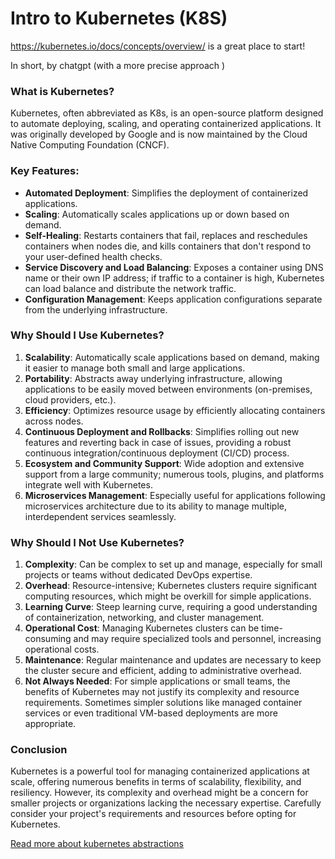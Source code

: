 # Intro to Kubernetes (K8S)

https://kubernetes.io/docs/concepts/overview/ is a great place to start!

In short, by chatgpt (with a more precise approach )

### What is Kubernetes?

Kubernetes, often abbreviated as K8s, is an open-source platform designed to automate deploying, scaling, and operating containerized applications. It was originally developed by Google and is now maintained by the Cloud Native Computing Foundation (CNCF).

### Key Features:

- **Automated Deployment**: Simplifies the deployment of containerized applications.
- **Scaling**: Automatically scales applications up or down based on demand.
- **Self-Healing**: Restarts containers that fail, replaces and reschedules containers when nodes die, and kills containers that don't respond to your user-defined health checks.
- **Service Discovery and Load Balancing**: Exposes a container using DNS name or their own IP address; if traffic to a container is high, Kubernetes can load balance and distribute the network traffic.
- **Configuration Management**: Keeps application configurations separate from the underlying infrastructure.

### Why Should I Use Kubernetes?

1. **Scalability**: Automatically scale applications based on demand, making it easier to manage both small and large applications.
2. **Portability**: Abstracts away underlying infrastructure, allowing applications to be easily moved between environments (on-premises, cloud providers, etc.).
3. **Efficiency**: Optimizes resource usage by efficiently allocating containers across nodes.
4. **Continuous Deployment and Rollbacks**: Simplifies rolling out new features and reverting back in case of issues, providing a robust continuous integration/continuous deployment (CI/CD) process.
5. **Ecosystem and Community Support**: Wide adoption and extensive support from a large community; numerous tools, plugins, and platforms integrate well with Kubernetes.
6. **Microservices Management**: Especially useful for applications following microservices architecture due to its ability to manage multiple, interdependent services seamlessly.

### Why Should I Not Use Kubernetes?

1. **Complexity**: Can be complex to set up and manage, especially for small projects or teams without dedicated DevOps expertise.
2. **Overhead**: Resource-intensive; Kubernetes clusters require significant computing resources, which might be overkill for simple applications.
3. **Learning Curve**: Steep learning curve, requiring a good understanding of containerization, networking, and cluster management.
4. **Operational Cost**: Managing Kubernetes clusters can be time-consuming and may require specialized tools and personnel, increasing operational costs.
5. **Maintenance**: Regular maintenance and updates are necessary to keep the cluster secure and efficient, adding to administrative overhead.
6. **Not Always Needed**: For simple applications or small teams, the benefits of Kubernetes may not justify its complexity and resource requirements. Sometimes simpler solutions like managed container services or even traditional VM-based deployments are more appropriate.

### Conclusion

Kubernetes is a powerful tool for managing containerized applications at scale, offering numerous benefits in terms of scalability, flexibility, and resiliency. However, its complexity and overhead might be a concern for smaller projects or organizations lacking the necessary expertise. Carefully consider your project's requirements and resources before opting for Kubernetes.

[Read more about kubernetes abstractions](./k8s_abstractions.md)
